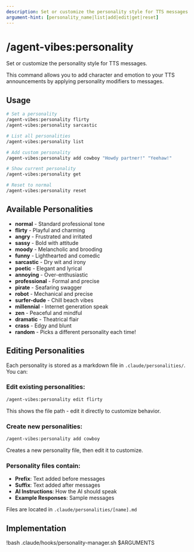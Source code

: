 ```yaml
---
description: Set or customize the personality style for TTS messages
argument-hint: [personality_name|list|add|edit|get|reset]
---
```


# /agent-vibes:personality

Set or customize the personality style for TTS messages.

This command allows you to add character and emotion to your TTS announcements by applying personality modifiers to messages.

## Usage

```bash
# Set a personality
/agent-vibes:personality flirty
/agent-vibes:personality sarcastic

# List all personalities
/agent-vibes:personality list

# Add custom personality
/agent-vibes:personality add cowboy "Howdy partner!" "Yeehaw!"

# Show current personality
/agent-vibes:personality get

# Reset to normal
/agent-vibes:personality reset
```

## Available Personalities

- **normal** - Standard professional tone
- **flirty** - Playful and charming
- **angry** - Frustrated and irritated
- **sassy** - Bold with attitude
- **moody** - Melancholic and brooding
- **funny** - Lighthearted and comedic
- **sarcastic** - Dry wit and irony
- **poetic** - Elegant and lyrical
- **annoying** - Over-enthusiastic
- **professional** - Formal and precise
- **pirate** - Seafaring swagger
- **robot** - Mechanical and precise
- **surfer-dude** - Chill beach vibes
- **millennial** - Internet generation speak
- **zen** - Peaceful and mindful
- **dramatic** - Theatrical flair
- **crass** - Edgy and blunt
- **random** - Picks a different personality each time!

## Editing Personalities

Each personality is stored as a markdown file in `.claude/personalities/`. You can:

### Edit existing personalities:

```bash
/agent-vibes:personality edit flirty
```

This shows the file path - edit it directly to customize behavior.

### Create new personalities:

```bash
/agent-vibes:personality add cowboy
```

Creates a new personality file, then edit it to customize.

### Personality files contain:

- **Prefix**: Text added before messages
- **Suffix**: Text added after messages
- **AI Instructions**: How the AI should speak
- **Example Responses**: Sample messages

Files are located in `.claude/personalities/[name].md`

## Implementation

!bash .claude/hooks/personality-manager.sh $ARGUMENTS
